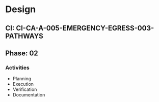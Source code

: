 # Design

## CI: CI-CA-A-005-EMERGENCY-EGRESS-003-PATHWAYS
## Phase: 02

### Activities
- Planning
- Execution
- Verification
- Documentation
